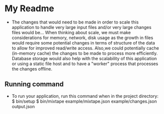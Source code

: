 # My Readme

- The changes that would need to be made in order to scale this application to handle very large input files and/or very large changes files would be...
When thinking about scale, we must make considerations for memory, network, disk usage as the growth in files would require some potential changes in terms of structure of the data to allow for improved read/write access. Also,we could potentially cache (in-memory cache) the changes to be made to process more efficiently. Database storage would also help with the scalability of this application or using a static file host and to have a "worker" process that processes the changes offline.

## Running command

- To run your application, run this command when in the project directory:
    $ bin/setup
    $ bin/mixtape example/mixtape.json example/changes.json output.json
